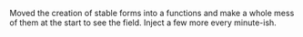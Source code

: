 Moved the creation of stable forms into a functions and make a whole mess of them at the start to see the field. Inject a few more every minute-ish.